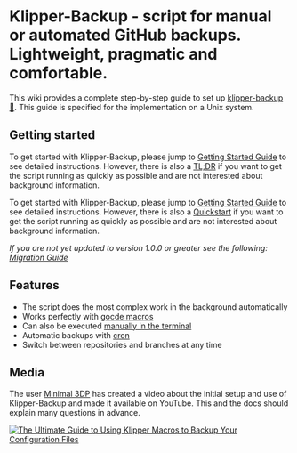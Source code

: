 # Klipper-Backup - script for manual or automated GitHub backups. Lightweight, pragmatic and comfortable. 
This wiki provides a complete step-by-step guide to set up [klipper-backup 💾](https://github.com/Staubgeborener/klipper-backup). This guide is specified for the implementation on a Unix system.

## Getting started
To get started with Klipper-Backup, please jump to [Getting Started Guide](installation.md) to see detailed instructions.
However, there is also a [TL;DR](tldr.md) if you want to get the script running as quickly as possible and are not interested about background information.

To get started with Klipper-Backup, please jump to [Getting Started Guide](https://staubgeborener.github.io/klipper-backup/GettingStarted/) to see detailed instructions.
However, there is also a [Quickstart](quickstart.md) if you want to get the script running as quickly as possible and are not interested about background information.

*If you are not yet updated to version 1.0.0 or greater see the following: [Migration Guide](migration.md)*

## Features
- The script does the most complex work in the background automatically
- Works perfectly with [gocde macros](manual.md/#klipper-macro)
- Can also be executed [manually in the terminal](manual.md/#shell)
- Automatic backups with [cron](automation.md/#cron)
- Switch between repositories and branches at any time

## Media
The user [Minimal 3DP](https://github.com/minimal3dp) has created a video about the initial setup and use of Klipper-Backup and made it available on YouTube. This and the docs should explain many questions in advance.

[![The Ultimate Guide to Using Klipper Macros to Backup Your Configuration Files](https://img.youtube.com/vi/fR2jIegqv3A/0.jpg)](https://www.youtube.com/watch?v=fR2jIegqv3A "The Ultimate Guide to Using Klipper Macros to Backup Your Configuration Files")
